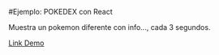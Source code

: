 #Ejemplo: POKEDEX  con React

Muestra un pokemon diferente con info..., cada 3 segundos.

<a href="https://chpgmz-pokedex-random.netlify.app/">Link Demo</a>
